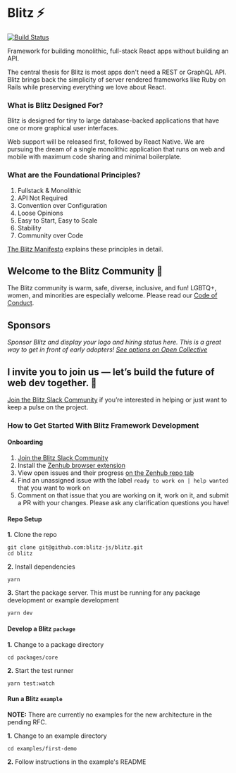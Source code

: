 # Blitz ⚡️

[![Build Status](https://img.shields.io/endpoint.svg?url=https%3A%2F%2Factions-badge.atrox.dev%2Fblitz-js%2Fblitz%2Fbadge%3Fref%3Dcanary&style=flat)](https://actions-badge.atrox.dev/blitz-js/blitz/goto?ref=canary)

Framework for building monolithic, full-stack React apps without building an API.

The central thesis for Blitz is most apps don't need a REST or GraphQL API. Blitz brings back the simplicity of server rendered frameworks like Ruby on Rails while preserving everything we love about React.

### What is Blitz Designed For?

Blitz is designed for tiny to large database-backed applications that have one or more graphical user interfaces.

Web support will be released first, followed by React Native. We are pursuing the dream of a single monolithic application that runs on web and mobile with maximum code sharing and minimal boilerplate.

### What are the Foundational Principles?

1. Fullstack & Monolithic
2. API Not Required
3. Convention over Configuration
4. Loose Opinions
5. Easy to Start, Easy to Scale
6. Stability
7. Community over Code

[The Blitz Manifesto](https://github.com/blitz-js/blitz/blob/canary/MANIFESTO.md) explains these principles in detail.

## Welcome to the Blitz Community 👋

The Blitz community is warm, safe, diverse, inclusive, and fun! LGBTQ+, women, and minorities are especially welcome. Please read our [Code of Conduct](https://github.com/blitz-js/blitz/blob/canary/CODE_OF_CONDUCT.md).

## Sponsors

_Sponsor Blitz and display your logo and hiring status here. This is a great way to get in front of early adopters! [See options on Open Collective](https://opencollective.com/blitzjs)_

## I invite you to join us — let’s build the future of web dev together. 🤝

[Join the Blitz Slack Community](https://slack.blitzjs.com) if you’re interested in helping or just want to keep a pulse on the project.

### How to Get Started With Blitz Framework Development

#### Onboarding

1. [Join the Blitz Slack Community](https://slack.blitzjs.com)
2. Install the [Zenhub browser extension](https://www.zenhub.com/extension)
3. View open issues and their progress [on the Zenhub repo tab](https://github.com/blitz-js/blitz#workspaces/blitz-5e4dcfb36c3c6a4c02bf070f/board?repos=241215865)
4. Find an unassigned issue with the label `ready to work on | help wanted` that you want to work on
5. Comment on that issue that you are working on it, work on it, and submit a PR with your changes. Please ask any clarification questions you have!

#### Repo Setup

**1.** Clone the repo

```
git clone git@github.com:blitz-js/blitz.git
cd blitz
```

**2.** Install dependencies

```
yarn
```

**3.** Start the package server. This must be running for any package development or example development

```
yarn dev
```

#### Develop a Blitz `package`

**1.** Change to a package directory

```
cd packages/core
```

**2.** Start the test runner

```
yarn test:watch
```

#### Run a Blitz `example`

**NOTE:** There are currently no examples for the new architecture in the pending RFC.

**1.** Change to an example directory

```
cd examples/first-demo
```

**2.** Follow instructions in the example's README
